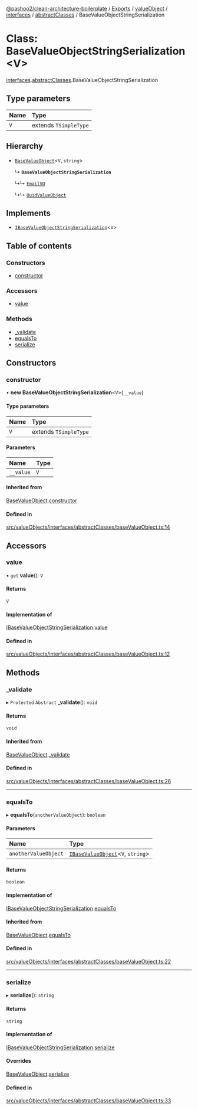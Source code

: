 [@pashoo2/clean-architecture-boilerplate](../README.md) / [Exports](../modules.md) / [valueObject](../modules/valueobject.md) / [interfaces](../modules/valueobject.interfaces.md) / [abstractClasses](../modules/valueobject.interfaces.abstractclasses.md) / BaseValueObjectStringSerialization

# Class: BaseValueObjectStringSerialization<V\>

[interfaces](../modules/valueobject.interfaces.md).[abstractClasses](../modules/valueobject.interfaces.abstractclasses.md).BaseValueObjectStringSerialization

## Type parameters

| Name | Type |
| :------ | :------ |
| `V` | extends `TSimpleType` |

## Hierarchy

- [`BaseValueObject`](valueobject.interfaces.abstractclasses.basevalueobject.md)<`V`, `string`\>

  ↳ **`BaseValueObjectStringSerialization`**

  ↳↳ [`EmailVO`](valueobject.classes.emailvo.md)

  ↳↳ [`UuidValueObject`](valueobject.classes.uuidvalueobject.md)

## Implements

- [`IBaseValueObjectStringSerialization`](../interfaces/valueobject.interfaces.ibasevalueobjectstringserialization.md)<`V`\>

## Table of contents

### Constructors

- [constructor](valueobject.interfaces.abstractclasses.basevalueobjectstringserialization.md#constructor)

### Accessors

- [value](valueobject.interfaces.abstractclasses.basevalueobjectstringserialization.md#value)

### Methods

- [\_validate](valueobject.interfaces.abstractclasses.basevalueobjectstringserialization.md#_validate)
- [equalsTo](valueobject.interfaces.abstractclasses.basevalueobjectstringserialization.md#equalsto)
- [serialize](valueobject.interfaces.abstractclasses.basevalueobjectstringserialization.md#serialize)

## Constructors

### constructor

• **new BaseValueObjectStringSerialization**<`V`\>(`__value`)

#### Type parameters

| Name | Type |
| :------ | :------ |
| `V` | extends `TSimpleType` |

#### Parameters

| Name | Type |
| :------ | :------ |
| `__value` | `V` |

#### Inherited from

[BaseValueObject](valueobject.interfaces.abstractclasses.basevalueobject.md).[constructor](valueobject.interfaces.abstractclasses.basevalueobject.md#constructor)

#### Defined in

[src/valueObjects/interfaces/abstractClasses/baseValueObject.ts:14](https://github.com/pashoo2/clean-architecture-boilerplate/blob/914ff8c/src/valueObjects/interfaces/abstractClasses/baseValueObject.ts#L14)

## Accessors

### value

• `get` **value**(): `V`

#### Returns

`V`

#### Implementation of

[IBaseValueObjectStringSerialization](../interfaces/valueobject.interfaces.ibasevalueobjectstringserialization.md).[value](../interfaces/valueobject.interfaces.ibasevalueobjectstringserialization.md#value)

#### Defined in

[src/valueObjects/interfaces/abstractClasses/baseValueObject.ts:12](https://github.com/pashoo2/clean-architecture-boilerplate/blob/914ff8c/src/valueObjects/interfaces/abstractClasses/baseValueObject.ts#L12)

## Methods

### \_validate

▸ `Protected` `Abstract` **_validate**(): `void`

#### Returns

`void`

#### Inherited from

[BaseValueObject](valueobject.interfaces.abstractclasses.basevalueobject.md).[_validate](valueobject.interfaces.abstractclasses.basevalueobject.md#_validate)

#### Defined in

[src/valueObjects/interfaces/abstractClasses/baseValueObject.ts:26](https://github.com/pashoo2/clean-architecture-boilerplate/blob/914ff8c/src/valueObjects/interfaces/abstractClasses/baseValueObject.ts#L26)

___

### equalsTo

▸ **equalsTo**(`anotherValueObject`): `boolean`

#### Parameters

| Name | Type |
| :------ | :------ |
| `anotherValueObject` | [`IBaseValueObject`](../interfaces/valueobject.interfaces.ibasevalueobject.md)<`V`, `string`\> |

#### Returns

`boolean`

#### Implementation of

[IBaseValueObjectStringSerialization](../interfaces/valueobject.interfaces.ibasevalueobjectstringserialization.md).[equalsTo](../interfaces/valueobject.interfaces.ibasevalueobjectstringserialization.md#equalsto)

#### Inherited from

[BaseValueObject](valueobject.interfaces.abstractclasses.basevalueobject.md).[equalsTo](valueobject.interfaces.abstractclasses.basevalueobject.md#equalsto)

#### Defined in

[src/valueObjects/interfaces/abstractClasses/baseValueObject.ts:22](https://github.com/pashoo2/clean-architecture-boilerplate/blob/914ff8c/src/valueObjects/interfaces/abstractClasses/baseValueObject.ts#L22)

___

### serialize

▸ **serialize**(): `string`

#### Returns

`string`

#### Implementation of

[IBaseValueObjectStringSerialization](../interfaces/valueobject.interfaces.ibasevalueobjectstringserialization.md).[serialize](../interfaces/valueobject.interfaces.ibasevalueobjectstringserialization.md#serialize)

#### Overrides

[BaseValueObject](valueobject.interfaces.abstractclasses.basevalueobject.md).[serialize](valueobject.interfaces.abstractclasses.basevalueobject.md#serialize)

#### Defined in

[src/valueObjects/interfaces/abstractClasses/baseValueObject.ts:33](https://github.com/pashoo2/clean-architecture-boilerplate/blob/914ff8c/src/valueObjects/interfaces/abstractClasses/baseValueObject.ts#L33)
